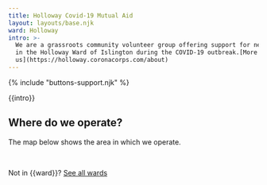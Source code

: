 ```yaml
---
title: Holloway Covid-19 Mutual Aid
layout: layouts/base.njk
ward: Holloway
intro: >-
  We are a grassroots community volunteer group offering support for neighbours
  in the Holloway Ward of Islington during the COVID-19 outbreak.[More about
  us](https://holloway.coronacorps.com/about)
---
```


{% include "buttons-support.njk" %}

{{intro}}

 ## Where do we operate?
  The map below shows the area in which we operate. 

<div id="map"></div>
<br/>

Not in {{ward}}? [See all wards](https://islington.coronacorps.com/wards)

